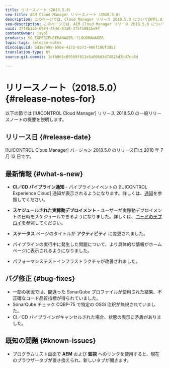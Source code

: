 ```yaml
---
title: リリースノート（2018.5.0）
seo-title: AEM Cloud Manager リリースノート（2018.5.0）
description: このページでは、Cloud Manager リリース 2018.5.0 について説明します。
seo-description: このページでは、AEM Cloud Manager リリース 2018.5.0 について説明します。
uuid: 37f8b155-6984-454d-83a8-3f5fb081be97
contentOwner: jsyal
products: SG_EXPERIENCEMANAGER／CLOUDMANAGER
topic-tags: release-notes
discoiquuid: 6d1e7098-b56e-4172-8373-486f186f3d53
translation-type: ht
source-git-commit: 1dfb065c09569f811e5a006d3d74825d3bd7cc8d

---
```



# リリースノート（2018.5.0） {#release-notes-for}

以下の節では [!UICONTROL Cloud Manager] リリース 2018.5.0 の一般リリースノートの概要を説明します。

## リリース日 {#release-date}

[!UICONTROL Cloud Manager] バージョン 2018.5.0 のリリース日は 2018 年 7 月 12 日です。

## 最新情報 {#what-s-new}

* **CI／CD パイプライン通知** - パイプラインイベントの [!UICONTROL Experience Cloud] 通知が表示されるようになります。詳しくは、[通知](notifications.md)を参照してください。

* **スケジュールされた実稼動デプロイメント** - ユーザーが実稼動デプロイメントの日時をスケジュールできるようになりました。詳しくは、[コードのデプロイ](deploying-code.md)を参照してください。

* **ステータス** ページのタイトルが **アクティビティ** に変更されました。

* パイプラインの実行中に発生した問題について、より具体的な情報がホームページに表示されるようになりました。
* パフォーマンステストインフラストラクチャが改善されました。

## バグ修正 {#bug-fixes}

* 一部の状況では、間違った SonarQube プロファイルが使用された結果、不正確なコード品質指標が得られていました。
* SonarQube チェック CQBP-75 で特定の OSGi 注釈が無視されていました。
* CI／CD パイプラインがキャンセルされた場合、状態の表示に矛盾がありました。

## 既知の問題 {#known-issues}

* プログラムリスト画面で **AEM** および **監視** へのリンクを使用すると、現在のブラウザータブが置き換えられ、新しいタブが開きます。

